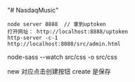"# NasdaqMusic" 
```
node server 8888  // 拿到uptoken
打开网址： http://localhost:8888/uptoken
http-server -c-1
http://localhost:8080/src/admin.html
```

node-sass --watch src/css -o src/css

new 对应点击创建按钮
create 是保存
